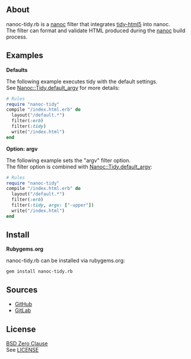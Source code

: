 ## About

nanoc-tidy.rb is a
[nanoc](https://nanoc.app)
filter that integrates
[tidy-html5](https://github.com/htacg/tidy-html5)
into nanoc. <br>
The filter can format and validate HTML produced
during the
[nanoc](https://nanoc.app)
build process.

## Examples

__Defaults__

The following example executes tidy with the default settings. <br>
See [Nanoc::Tidy.default_argv](https://0x1eef.github.io/x/nanoc-tidy.rb/Nanoc/Tidy/Filter#default_argv-class_method)
for more details:

``` ruby
# Rules
require "nanoc-tidy"
compile "/index.html.erb" do
  layout("/default.*")
  filter(:erb)
  filter(:tidy)
  write("/index.html")
end
```

__Option: argv__

The following example sets the "argv" filter option. <br>
The filter option is combined with [Nanoc::Tidy.default_argv](https://0x1eef.github.io/x/nanoc-tidy.rb/Nanoc/Tidy/Filter#default_argv-class_method):

```ruby
# Rules
require "nanoc-tidy"
compile "/index.html.erb" do
  layout("/default.*")
  filter(:erb)
  filter(:tidy, argv: ["-upper"])
  write("/index.html")
end
```

## Install

**Rubygems.org**

nanoc-tidy.rb can be installed via rubygems.org:

    gem install nanoc-tidy.rb

## Sources

* [GitHub](https://github.com/0x1eef/nanoc-tidy.rb#readme)
* [GitLab](https://gitlab.com/0x1eef/nanoc-tidy.rb#about)

## License

[BSD Zero Clause](https://choosealicense.com/licenses/0bsd/)
<br>
See [LICENSE](./LICENSE)
